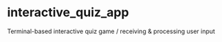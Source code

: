 # interactive_quiz_app
Terminal-based interactive quiz game / receiving &amp; processing user input
